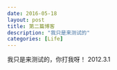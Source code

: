 ```yaml
---
date: 2016-05-18
layout: post
title: 第二篇博客
description: "我只是来测试的"
categories: [Life]
---
```


我只是来测试的，你打我呀！ 
2012.3.1



